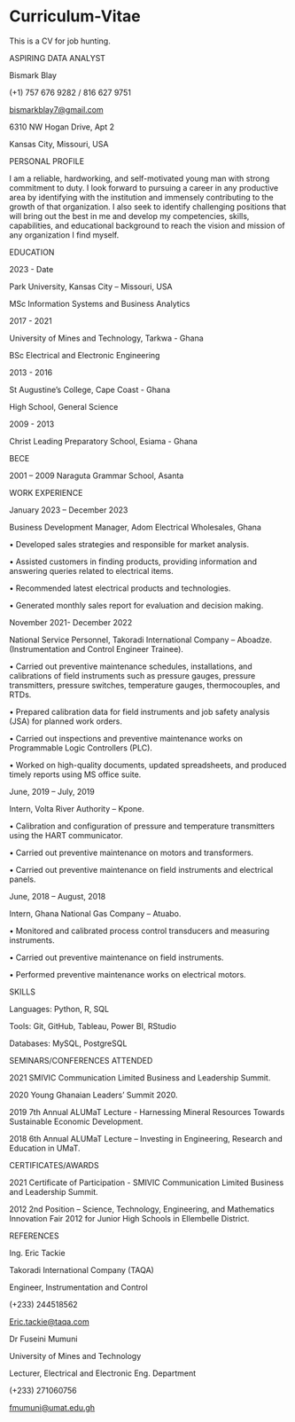 # Curriculum-Vitae
This is a CV for job hunting.

ASPIRING DATA ANALYST

Bismark Blay	

(+1) 757 676 9282 / 816 627 9751 

bismarkblay7@gmail.com

6310 NW Hogan Drive, Apt 2

Kansas City, Missouri, USA

PERSONAL PROFILE

I am a reliable, hardworking, and self-motivated young man with strong commitment to duty. I look forward to pursuing a career in any productive area by identifying with the institution and immensely contributing to the growth of that organization. I also seek to identify challenging positions that will bring out the best in me and develop my competencies, skills, capabilities, and educational background to reach the vision and mission of any organization I find myself.

EDUCATION

2023 - Date		

Park University, Kansas City – Missouri, USA

MSc Information Systems and Business Analytics  

2017 - 2021		

University of Mines and Technology, Tarkwa - Ghana

BSc Electrical and Electronic Engineering 

2013 - 2016		

St Augustine’s College, Cape Coast - Ghana 

High School, General Science 

2009 - 2013		

Christ Leading Preparatory School, Esiama - Ghana

BECE 

2001 – 2009	 Naraguta Grammar School, Asanta

WORK EXPERIENCE

January 2023 – December 2023       

Business Development Manager, Adom Electrical Wholesales, Ghana

•	Developed sales strategies and responsible for market analysis.

•	Assisted customers in finding products, providing information and answering queries related to electrical items. 

•	Recommended latest electrical products and technologies.

•	Generated monthly sales report for evaluation and decision making.

November 2021- December 2022		

National Service Personnel, Takoradi International Company – Aboadze. (Instrumentation and Control Engineer Trainee).

•	Carried out preventive maintenance schedules, installations, and calibrations of field instruments such as pressure gauges, pressure transmitters, pressure switches, temperature gauges, thermocouples, and RTDs.

•	Prepared calibration data for field instruments and job safety analysis (JSA) for planned work orders.

•	Carried out inspections and preventive maintenance works on Programmable Logic Controllers (PLC).

•	Worked on high-quality documents, updated spreadsheets, and produced timely reports using MS office suite.

June, 2019 – July, 2019		

Intern, Volta River Authority – Kpone.

•	Calibration and configuration of pressure and temperature transmitters using the HART communicator.

•	Carried out preventive maintenance on motors and transformers. 

•	Carried out preventive maintenance on field instruments and electrical panels.

June, 2018 – August, 2018		

Intern, Ghana National Gas Company – Atuabo.

•	Monitored and calibrated process control transducers and measuring instruments.

•	Carried out preventive maintenance on field instruments.

•	Performed preventive maintenance works on electrical motors.

SKILLS

Languages: Python, R, SQL  

Tools: Git, GitHub, Tableau, Power BI, RStudio  

Databases: MySQL, PostgreSQL  

SEMINARS/CONFERENCES ATTENDED

2021	SMIVIC Communication Limited Business and Leadership Summit.

2020	Young Ghanaian Leaders’ Summit 2020.

2019	7th Annual ALUMaT Lecture - Harnessing Mineral Resources Towards Sustainable Economic Development.          

2018	6th Annual ALUMaT Lecture – Investing in Engineering, Research and Education in UMaT.                                                               

CERTIFICATES/AWARDS

2021	Certificate of Participation - SMIVIC Communication Limited Business and Leadership Summit.

2012	2nd Position – Science, Technology, Engineering, and Mathematics Innovation Fair 2012 for Junior High Schools in Ellembelle District.

REFERENCES

Ing. Eric Tackie

Takoradi International Company (TAQA)

Engineer, Instrumentation and Control

(+233) 244518562

Eric.tackie@taqa.com

Dr Fuseini Mumuni

University of Mines and Technology

Lecturer, Electrical and Electronic Eng. Department

(+233) 271060756

fmumuni@umat.edu.gh
